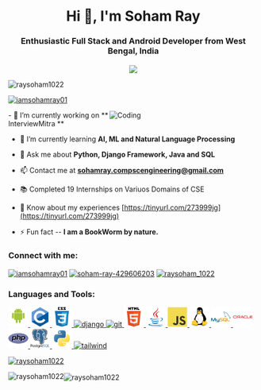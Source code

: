 
<h1 align="center">Hi 👋, I'm Soham Ray</h1>
<h3 align="center">Enthusiastic Full Stack and Android Developer from West Bengal, India</h3>

<p align="center"><img align="center" src="https://github-readme-streak-stats.herokuapp.com/?user=raysoham1022&" /> </p>

<p align="left"> <img src="https://komarev.com/ghpvc/?username=raysoham1022&label=Profile%20views&color=0e75b6&style=flat" alt="raysoham1022" /> </p>

<p align="left"> <a href="https://twitter.com/iamsohamray01" target="blank"><img src="https://img.shields.io/twitter/follow/iamsohamray01?logo=twitter&style=for-the-badge" alt="iamsohamray01" /></a> </p>
<img align="right" alt="Coding" width="300" src="https://cdn.dribbble.com/users/1162077/screenshots/3848914/programmer.gif">
- 🔭 I’m currently working on ** InterviewMitra ** 

- 🌱 I’m currently learning **AI, ML and Natural Language Processing**

- 💬 Ask me about **Python, Django Framework, Java and SQL**

- 📫 Contact me at **sohamray.compscengineering@gmail.com**

- 📚 Completed 19 Internships on Variuos Domains of CSE

- 📄 Know about my experiences [https://tinyurl.com/273999jg](https://tinyurl.com/273999jg)

- ⚡ Fun fact -- **I am a BookWorm by nature.**

<h3 align="left">Connect with me:</h3>
<p align="left">
<a href="https://twitter.com/iamsohamray01" target="blank"><img align="center" src="https://raw.githubusercontent.com/rahuldkjain/github-profile-readme-generator/master/src/images/icons/Social/twitter.svg" alt="iamsohamray01" height="30" width="40" /></a>
<a href="https://linkedin.com/in/soham-ray-429606203" target="blank"><img align="center" src="https://raw.githubusercontent.com/rahuldkjain/github-profile-readme-generator/master/src/images/icons/Social/linked-in-alt.svg" alt="soham-ray-429606203" height="30" width="40" /></a>
<a href="https://instagram.com/raysoham_1022" target="blank"><img align="center" src="https://raw.githubusercontent.com/rahuldkjain/github-profile-readme-generator/master/src/images/icons/Social/instagram.svg" alt="raysoham_1022" height="30" width="40" /></a>
</p>

<h3 align="left">Languages and Tools:</h3>
<p align="left"> <a href="https://developer.android.com" target="_blank" rel="noreferrer"> <img src="https://raw.githubusercontent.com/devicons/devicon/master/icons/android/android-original-wordmark.svg" alt="android" width="40" height="40"/> </a><a href="https://www.cprogramming.com/" target="_blank" rel="noreferrer"> <img src="https://raw.githubusercontent.com/devicons/devicon/master/icons/c/c-original.svg" alt="c" width="40" height="40"/> </a> <a href="https://www.w3schools.com/css/" target="_blank" rel="noreferrer"> <img src="https://raw.githubusercontent.com/devicons/devicon/master/icons/css3/css3-original-wordmark.svg" alt="css3" width="40" height="40"/> </a> <a href="https://www.djangoproject.com/" target="_blank" rel="noreferrer"> <img src="https://cdn.worldvectorlogo.com/logos/django.svg" alt="django" width="40" height="40"/> </a><a href="https://git-scm.com/" target="_blank" rel="noreferrer"> <img src="https://www.vectorlogo.zone/logos/git-scm/git-scm-icon.svg" alt="git" width="40" height="40"/> </a> <a href="https://www.w3.org/html/" target="_blank" rel="noreferrer"> <img src="https://raw.githubusercontent.com/devicons/devicon/master/icons/html5/html5-original-wordmark.svg" alt="html5" width="40" height="40"/> </a> <a href="https://www.java.com" target="_blank" rel="noreferrer"> <img src="https://raw.githubusercontent.com/devicons/devicon/master/icons/java/java-original.svg" alt="java" width="40" height="40"/> </a> <a href="https://developer.mozilla.org/en-US/docs/Web/JavaScript" target="_blank" rel="noreferrer"> <img src="https://raw.githubusercontent.com/devicons/devicon/master/icons/javascript/javascript-original.svg" alt="javascript" width="40" height="40"/> </a> <a href="https://www.linux.org/" target="_blank" rel="noreferrer"> <img src="https://raw.githubusercontent.com/devicons/devicon/master/icons/linux/linux-original.svg" alt="linux" width="40" height="40"/> </a> <a href="https://www.mysql.com/" target="_blank" rel="noreferrer"> <img src="https://raw.githubusercontent.com/devicons/devicon/master/icons/mysql/mysql-original-wordmark.svg" alt="mysql" width="40" height="40"/> </a> <a href="https://www.oracle.com/" target="_blank" rel="noreferrer"> <img src="https://raw.githubusercontent.com/devicons/devicon/master/icons/oracle/oracle-original.svg" alt="oracle" width="40" height="40"/> </a> <a href="https://www.php.net" target="_blank" rel="noreferrer"> <img src="https://raw.githubusercontent.com/devicons/devicon/master/icons/php/php-original.svg" alt="php" width="40" height="40"/> </a> <a href="https://www.postgresql.org" target="_blank" rel="noreferrer"> <img src="https://raw.githubusercontent.com/devicons/devicon/master/icons/postgresql/postgresql-original-wordmark.svg" alt="postgresql" width="40" height="40"/> </a> <a href="https://www.python.org" target="_blank" rel="noreferrer"> <img src="https://raw.githubusercontent.com/devicons/devicon/master/icons/python/python-original.svg" alt="python" width="40" height="40"/> </a> <a href="https://tailwindcss.com/" target="_blank" rel="noreferrer"> <img src="https://www.vectorlogo.zone/logos/tailwindcss/tailwindcss-icon.svg" alt="tailwind" width="40" height="40"/> </a> </p>

<p align="left"> <a href="https://github.com/ryo-ma/github-profile-trophy"><img src="https://github-profile-trophy.vercel.app/?username=raysoham1022&theme=juicyfresh&row=1&column=6" alt="raysoham1022" /></a> </p>
<p><img align="left" src="https://github-readme-stats.vercel.app/api/top-langs?username=raysoham1022&show_icons=true&locale=en&layout=compact" alt="raysoham1022" /><img align="center" width="395" src="https://github-readme-stats.vercel.app/api?username=raysoham1022&show_icons=true&locale=en" alt="raysoham1022" /></p>




